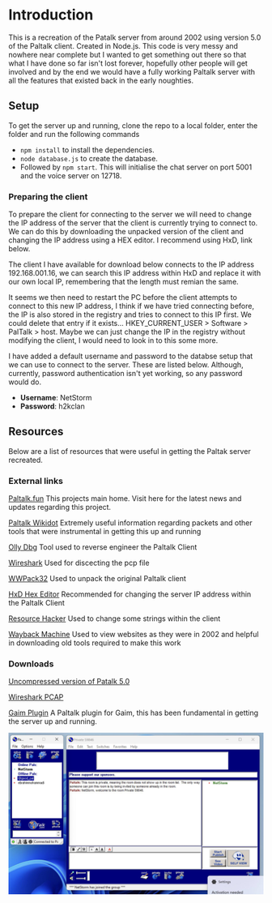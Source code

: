# Introduction
This is a recreation of the Patalk server from around 2002 using version 5.0 of the Paltalk client. Created in Node.js. This code is very messy and nowhere near complete but I wanted to get something out there so that what I have done so far isn't lost forever, hopefully other people will get involved and by the end we would have a fully working Paltalk server with all the features that existed back in the early noughties.

## Setup
To get the server up and running, clone the repo to a local folder, enter the folder and run the following commands

 - `npm install` to install the dependencies.
 - `node database.js` to create the database.
 - Followed by `npm start`. This will initialise the chat server on port 5001 and the voice server on 12718.

### Preparing the client

To prepare the client for connecting to the server we will need to change the IP address of the server that the client is currently trying to connect to. We can do this by downloading the unpacked version of the client and changing the IP address using a HEX editor. I recommend using HxD, link below. 

The client I have available for download below connects to the IP address 192.168.001.16, we can search this IP address within HxD and replace it with our own local IP, remembering that the length must remian the same.

It seems we then need to restart the PC before the client attempts to connect to this new IP address, I think if we have tried connecting before, the IP is also stored in the registry and tries to connect to this IP first. We could delete that entry if it exists... HKEY_CURRENT_USER > Software > PalTalk > host. Maybe we can just change the IP in the registry without modifying the client, I would need to look in to this some more.

I have added a default username and password to the databse setup that we can use to connect to the server. These are listed below. Although, currently, password authentication isn't yet working, so any password would do.

- **Username**: NetStorm
- **Password**: h2kclan

## Resources
Below are a list of resources that were useful in getting the Paltak server recreated.

### External links

[Paltalk.fun](https://paltalk.fun/) This projects main home. Visit here for the latest news and updates regarding this project.

[Paltalk Wikidot](http://paltalk.wikidot.com/introduction) Extremely useful information regarding packets and other tools that were instrumental in getting this up and running

[Olly Dbg](http://www.ollydbg.de/) Tool used to reverse engineer the Paltalk Client

[Wireshark](http://www.wireshark.org/) Used for discecting the pcp file

[WWPack32](https://www.wwpack32.venti.pl/wwpack32_download.html) Used to unpack the original 
Paltalk client

[HxD Hex Editor](https://mh-nexus.de/en/hxd/) Recommended for changing the server IP address within the Paltalk Client

[Resource Hacker](https://www.angusj.com/resourcehacker/) Used to change some strings within the client

[Wayback Machine](https://web.archive.org/) Used to view websites as they were in 2002 and helpful in downloading old tools required to make this work

### Downloads
[Uncompressed version of Patalk 5.0](./resources/Paltalk.zip)

[Wireshark PCAP](./resources/paltalk-secured.pcap.pcapng)

[Gaim Plugin](./resources/gaim-pt.tar.gz) A Paltalk plugin for Gaim, this has been fundamental in getting the server up and running.


![Paltalk client connected to our server recreation](./resources/image.png)
